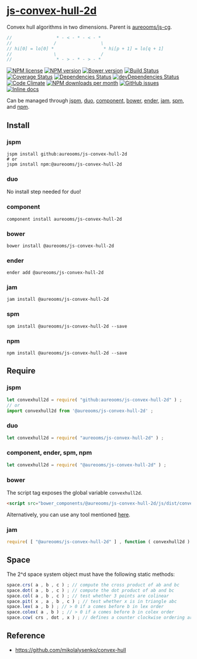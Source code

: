 [js-convex-hull-2d](http://aureooms.github.io/js-convex-hull-2d)
==

Convex hull algorithms in two dimensions. Parent is
[aureooms/js-cg](https://github.com/aureooms/js-cg).

```js
//                 * - < - * - < - *
//                /                 \
// hi[0] = lo[0] *                   * hi[p + 1] = lo[q + 1]
//                \                 /
//                 * - > - * - > - *
```

[![NPM license](http://img.shields.io/npm/l/@aureooms/js-convex-hull-2d.svg?style=flat)](https://raw.githubusercontent.com/aureooms/js-convex-hull-2d/master/LICENSE)
[![NPM version](http://img.shields.io/npm/v/@aureooms/js-convex-hull-2d.svg?style=flat)](https://www.npmjs.org/package/@aureooms/js-convex-hull-2d)
[![Bower version](http://img.shields.io/bower/v/@aureooms/js-convex-hull-2d.svg?style=flat)](http://bower.io/search/?q=@aureooms/js-convex-hull-2d)
[![Build Status](http://img.shields.io/travis/aureooms/js-convex-hull-2d.svg?style=flat)](https://travis-ci.org/aureooms/js-convex-hull-2d)
[![Coverage Status](http://img.shields.io/coveralls/aureooms/js-convex-hull-2d.svg?style=flat)](https://coveralls.io/r/aureooms/js-convex-hull-2d)
[![Dependencies Status](http://img.shields.io/david/aureooms/js-convex-hull-2d.svg?style=flat)](https://david-dm.org/aureooms/js-convex-hull-2d#info=dependencies)
[![devDependencies Status](http://img.shields.io/david/dev/aureooms/js-convex-hull-2d.svg?style=flat)](https://david-dm.org/aureooms/js-convex-hull-2d#info=devDependencies)
[![Code Climate](http://img.shields.io/codeclimate/github/aureooms/js-convex-hull-2d.svg?style=flat)](https://codeclimate.com/github/aureooms/js-convex-hull-2d)
[![NPM downloads per month](http://img.shields.io/npm/dm/@aureooms/js-convex-hull-2d.svg?style=flat)](https://www.npmjs.org/package/@aureooms/js-convex-hull-2d)
[![GitHub issues](http://img.shields.io/github/issues/aureooms/js-convex-hull-2d.svg?style=flat)](https://github.com/aureooms/js-convex-hull-2d/issues)
[![Inline docs](http://inch-ci.org/github/aureooms/js-convex-hull-2d.svg?branch=master&style=shields)](http://inch-ci.org/github/aureooms/js-convex-hull-2d)

Can be managed through [jspm](https://github.com/jspm/jspm-cli),
[duo](https://github.com/duojs/duo),
[component](https://github.com/componentjs/component),
[bower](https://github.com/bower/bower),
[ender](https://github.com/ender-js/Ender),
[jam](https://github.com/caolan/jam),
[spm](https://github.com/spmjs/spm),
and [npm](https://github.com/npm/npm).

## Install

### jspm
```terminal
jspm install github:aureooms/js-convex-hull-2d
# or
jspm install npm:@aureooms/js-convex-hull-2d
```
### duo
No install step needed for duo!

### component
```terminal
component install aureooms/js-convex-hull-2d
```

### bower
```terminal
bower install @aureooms/js-convex-hull-2d
```

### ender
```terminal
ender add @aureooms/js-convex-hull-2d
```

### jam
```terminal
jam install @aureooms/js-convex-hull-2d
```

### spm
```terminal
spm install @aureooms/js-convex-hull-2d --save
```

### npm
```terminal
npm install @aureooms/js-convex-hull-2d --save
```

## Require
### jspm
```js
let convexhull2d = require( "github:aureooms/js-convex-hull-2d" ) ;
// or
import convexhull2d from '@aureooms/js-convex-hull-2d' ;
```
### duo
```js
let convexhull2d = require( "aureooms/js-convex-hull-2d" ) ;
```

### component, ender, spm, npm
```js
let convexhull2d = require( "@aureooms/js-convex-hull-2d" ) ;
```

### bower
The script tag exposes the global variable `convexhull2d`.
```html
<script src="bower_components/@aureooms/js-convex-hull-2d/js/dist/convex-hull-2d.min.js"></script>
```
Alternatively, you can use any tool mentioned [here](http://bower.io/docs/tools/).

### jam
```js
require( [ "@aureooms/js-convex-hull-2d" ] , function ( convexhull2d ) { ... } ) ;
```

## Space

The 2^d space system object must have the following static methods:

```js
space.crs( a , b , c ) ; // compute the cross product of ab and bc
space.dot( a , b , c ) ; // compute the dot product of ab and bc
space.col( a , b , c ) ; // test whether 3 points are colinear
space.pit( x , a , b , c ) ; // test whether x is in triangle abc
space.lex( a , b ) ; // > 0 if a comes before b in lex order
space.colex( a , b ) ; // > 0 if a comes before b in colex order
space.ccw( crs , dot , x ) ; // defines a counter clockwise ordering around x
```

## Reference

  - https://github.com/mikolalysenko/convex-hull
